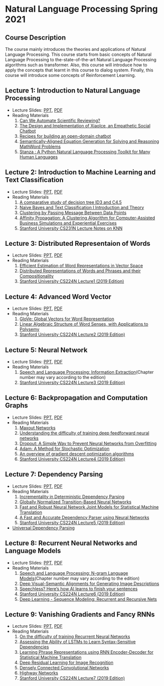 # Natural Language Processing Spring 2021

## Course Description
The course mainly introduces the theories and applications of Natural Language Processing. This course starts from basic concepts of Natural Language Processing to the-state-of-the-art Natural Language Processing algorithms such as transformer. Also, this course will introduce how to apply the concepts that learnt in this course to dialog system. Finally, this course will introduce some concepts of Reinforcement Learning. 


## Lecture 1: Introduction to Natural Language Processing
* Lecture Slides: [PPT](https://drive.google.com/file/d/1e6f12ceaBz5YpIOa8dIBVPyO0fsJQ_O7/view?usp=sharing), [PDF](https://drive.google.com/file/d/18kzde9mnlyRezQ1Xz5wx_zGfB8PsTUze/view?usp=sharing)
* Reading Materials
  1. [Can We Automate Scientific Reviewing?](https://arxiv.org/abs/2102.00176)
  2. [The Design and Implementation of XiaoIce, an Empathetic Social Chatbot](https://dl.acm.org/doi/10.1162/coli_a_00368)
  3. [Recipes for building an open-domain chatbot](https://arxiv.org/abs/2004.13637)
  4. [Semantically-Aligned Equation Generation for Solving and Reasoning MathWord Problems](https://www.aclweb.org/anthology/N19-1272/)
  5. [Stanza : A Python Natural Language Processing Toolkit for Many Human Languages](https://www.aclweb.org/anthology/2020.acl-demos.14/)
## Lecture 2: Introduction to Machine Learning and Text Classification
* Lecture Slides: [PPT](https://drive.google.com/file/d/1W3lZDmiOC1J4Al4zUf-dNbJOQvySzXXe/view?usp=sharing), [PDF](https://drive.google.com/file/d/1o1xTB8dEpYuFKnZHZr47wzw9-m1v4Dpv/view?usp=sharing)
* Reading Materials
  1. [A comparative study of decision tree ID3 and C4.5](https://www.researchgate.net/publication/265162251_A_comparative_study_of_decision_tree_ID3_and_C45)
  2. [Naive Bayes and Text Classification I Introduction and Theory](https://arxiv.org/pdf/1410.5329.pdf)
  3. [Clustering by Passing Message Between Data Points](https://www.icmla-conference.org/icmla07/FreyDueckScience07.pdf)
  4. [Affinity Propagation: A Clustering Algorithm for Computer-Assisted Business Simulations and Experiential Exercises](https://www.semanticscholar.org/paper/Affinity-Propagation%3A-A-Clustering-Algorithm-for-Thavikulwat/2c6487ca952e0297ba2b84dad6196a4d96b1d780)
  5. [Stanford University CS231N Lecture Notes on KNN](https://cs231n.github.io/classification/)
 ## Lecture 3: Distributed Representaion of Words
 * Lecture Slides: [PPT](https://drive.google.com/file/d/136bQeifOLz6j_Uxswy0e5p9bpOScPJJp/view?usp=sharing), [PDF](https://drive.google.com/file/d/1J8LAf5h1fy9YOP81zjFiJlfbHhy6PDtT/view?usp=sharing)
 * Reading Materials
   1. [Efficient Estimation of Word Representations in Vector Space](https://arxiv.org/abs/1301.3781)
   2. [Distributed Representations of Words and Phrases and their Compositionality](https://arxiv.org/abs/1310.4546)
   3. [Stanford University CS224N Lecture1 (2019 Edition)](https://web.stanford.edu/class/archive/cs/cs224n/cs224n.1194/)
## Lecture 4: Advanced Word Vector
* Lecture Slides: [PPT](https://drive.google.com/file/d/1JIhWbyuF5e4zdtaDSlVkTBjPJC9MYuKl/view?usp=sharing), [PDF](https://drive.google.com/file/d/1BkFV_gcImeQGZAIt7tGhBQqyUJvy4X-K/view?usp=sharing)
* Reading Materials
  1. [GloVe: Global Vectors for Word Representation](https://www.aclweb.org/anthology/D14-1162/)
  2. [Linear Algebraic Structure of Word Senses, with Applications to Polysemy](https://www.aclweb.org/anthology/Q18-1034/)
  3. [Stanford University CS224N Lecture2 (2019 Edition)](https://web.stanford.edu/class/archive/cs/cs224n/cs224n.1194/)
## Lecture 5: Neural Network
* Lecture Slides: [PPT](https://drive.google.com/file/d/1O9McrY5nlS-Q-PHusKuQc6iT6TprD8Ri/view?usp=sharing), [PDF](https://drive.google.com/file/d/1cCW6MJtjoQcgaUMdvok6ZbUx9mNZ-7K2/view?usp=sharing)
* Reading Materials
  1. [Speech and Language Processing: Information Extraction](https://web.stanford.edu/~jurafsky/slp3/)(Chapter number may vary according to the edition)
  2. [Stanford University CS224N Lecture3 (2019 Edition)](https://web.stanford.edu/class/archive/cs/cs224n/cs224n.1194/)
## Lecture 6: Backpropagation and Computation Graphs
* Lecture Slides: [PPT](https://drive.google.com/file/d/1COCLt4zUsMZKPz3V_TRIWmOjobHnj-er/view?usp=sharing), [PDF](https://drive.google.com/file/d/1H7SHzGuNDZ_FU5tljqUelK2Oh23SUGxh/view?usp=sharing)
* Reading Materials
  1. [Maxout Networks](https://arxiv.org/pdf/1302.4389.pdfMaxout%20Networks)
  2. [Understanding the difficulty of training deep feedforward neural networks](http://proceedings.mlr.press/v9/glorot10a/glorot10a.pdf)
  3. [Dropout: A Simple Way to Prevent Neural Networks from Overfitting](https://jmlr.org/papers/volume15/srivastava14a/srivastava14a.pdf)
  4. [Adam: A Method for Stochastic Optimization](https://arxiv.org/pdf/1412.6980.pdf)
  5. [An overview of gradient descent optimization algorithms](https://arxiv.org/pdf/1609.04747.pdf)
  6. [Stanford University CS224N Lecture4 (2019 Edition)](https://web.stanford.edu/class/archive/cs/cs224n/cs224n.1194/)
## Lecture 7: Dependency Parsing
* Lecture Slides: [PPT](https://drive.google.com/file/d/1ygjjkDyO_iRQsKGUKGAQurx2frCFgjjR/view?usp=sharing), [PDF](https://drive.google.com/file/d/1vCHum6Kq_w6MGMSPaHDMkk_KMvlP9WMb/view?usp=sharing)
 * Reading Materials
   1. [Incrementality in Deterministic Dependency Parsing](https://www.aclweb.org/anthology/W04-0308/)
   2. [Globally Normalized Transition-Based Neural Networks](https://arxiv.org/abs/1603.06042)
   3. [Fast and Robust Neural Network Joint Models for Statistical Machine Translation](https://www.aclweb.org/anthology/P14-1129/)
   4. [A Fast and Accurate Dependency Parser using Neural Networks](https://www.aclweb.org/anthology/D14-1082/)
   5. [Stanford University CS224N Lecture5 (2019 Edition)](https://web.stanford.edu/class/archive/cs/cs224n/cs224n.1194/)
 * [Universal Dependency Parsing](https://universaldependencies.org/)
## Lecture 8: Recurrent Neural Networks and Language Models
* Lecture Slides: [PPT](https://drive.google.com/file/d/1jFTtKhmpCwudrM9TbsB2MBnHdmVC6K17/view?usp=sharing), [PDF](https://drive.google.com/file/d/1hWh_lonH_7PR_DgnvwNQL-Iw6Q8ZHbSR/view?usp=sharing)
* Reading Materials
  1. [Speech and Language Processing: N-gram Language Models](https://web.stanford.edu/~jurafsky/slp3/)(Chapter number may vary according to the edition)
  2. [Deep Visual-Semantic Alignments for Generating Image Descriptions](https://arxiv.org/abs/1412.2306)
  3. [Speechless? Here’s how AI learns to finish your sentences](https://tech.fb.com/speechless-heres-how-ai-learns-to-finish-your-sentences/)
  4. [Stanford University CS224N Lecture6 (2019 Edition)](https://web.stanford.edu/class/archive/cs/cs224n/cs224n.1194/)
  5. [Deep Learning - Sequence Modeling: Recurrent and Recursive Nets](https://www.deeplearningbook.org/)
## Lecture 9: Vanishing Gradients and Fancy RNNs
* Lecture Slides: [PPT](https://drive.google.com/file/d/1o93nLCGl9mubUGIPmLrCuyNuWJGUkGre/view?usp=sharing), [PDF](https://drive.google.com/file/d/1LDoS4D-Fbz2T0V3k1TxY16tQm3pexRTF/view?usp=sharing)
* Reading Materials
  1. [On the difficulty of training Recurrent Neural Networks](https://arxiv.org/abs/1211.5063)
  2. [Assessing the Ability of LSTMs to Learn Syntax-Sensitive Dependencies](https://www.aclweb.org/anthology/Q16-1037/)
  3. [Learning Phrase Representations using RNN Encoder-Decoder for Statistical Machine Translation](https://arxiv.org/abs/1406.1078)
  4. [Deep Residual Learning for Image Recognition](https://arxiv.org/abs/1512.03385)
  5. [Densely Connected Convolutional Networks](https://arxiv.org/abs/1608.06993)
  6. [Highway Networks](https://arxiv.org/abs/1505.00387)
  7. [Stanford University CS224N Lecture7 (2019 Edition)](https://web.stanford.edu/class/archive/cs/cs224n/cs224n.1194/)
